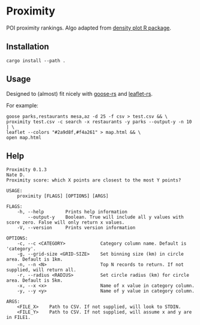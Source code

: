 # Proximity 
POI proximity rankings. Algo adapted from [density plot R package](https://cran.r-project.org/web/packages/pointdensityP/index.html).

## Installation

`cargo install --path .`

## Usage

Designed to (almost) fit nicely with [goose-rs](https://github.com/natefduncan/goose-rs) and [leaflet-rs](https://github.com/natefduncan/leaflet-rs).

For example:

```
goose parks,restaurants mesa,az -d 25 -f csv > test.csv && \
proximity test.csv -c search -x restaurants -y parks --output-y -n 10 | \
leaflet --colors "#2a9d8f,#f4a261" > map.html && \ 
open map.html
```

## Help
```
Proximity 0.1.3
Nate D.
Proximity score: which X points are closest to the most Y points?

USAGE:
    proximity [FLAGS] [OPTIONS] [ARGS]

FLAGS:
    -h, --help        Prints help information
        --output-y    Boolean. True will include all y values with score zero. False will only return x values.
    -V, --version     Prints version information

OPTIONS:
    -c, --c <CATEGORY>             Category column name. Default is 'category'.
    -g, --grid-size <GRID-SIZE>    Set binning size (km) in circle area. Default is 1km.
    -n, --n <N>                    Top N records to return. If not supplied, will return all.
    -r, --radius <RADIUS>          Set circle radius (km) for circle area. Default is 5km.
    -x, --x <x>                    Name of x value in category column.
    -y, --y <y>                    Name of y value in category column.

ARGS:
    <FILE_X>    Path to CSV. If not supplied, will look to STDIN.
    <FILE_Y>    Path to CSV. If not supplied, will assume x and y are in FILE1.
```





